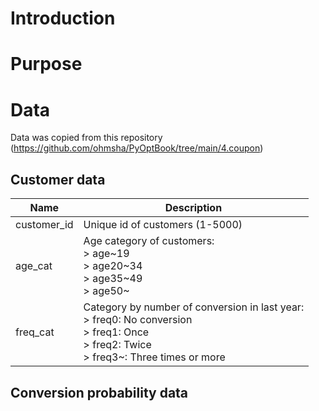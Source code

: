 # Introduction




# Purpose


# Data

Data was copied from this repository (https://github.com/ohmsha/PyOptBook/tree/main/4.coupon)

## Customer data

| Name        | Description                                                                                                                     |
|-------------|---------------------------------------------------------------------------------------------------------------------------------|
| customer_id | Unique id of customers (1-5000)                                                                                                 |
| age_cat     | Age category of customers:<br /> > age\~19<br /> > age20\~34<br /> > age35\~49<br /> > age50\~                                                              |
| freq_cat    | Category by number of conversion in last year:<br /> > freq0: No conversion<br /> > freq1: Once<br /> > freq2: Twice<br /> > freq3\~: Three times or more |


## Conversion probability data